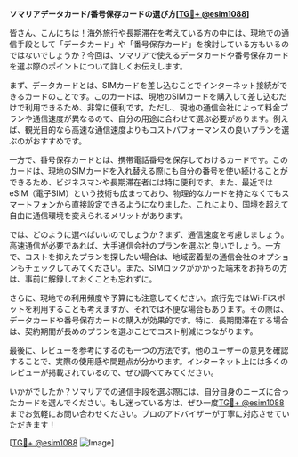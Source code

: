 **ソマリアデータカード/番号保存カードの選び方[[TG💪+ @esim1088](https://t.me/s/esim1088)]**

皆さん、こんにちは！海外旅行や長期滞在を考えている方の中には、現地での通信手段として「データカード」や「番号保存カード」を検討している方もいるのではないでしょうか？今回は、ソマリアで使えるデータカードや番号保存カードを選ぶ際のポイントについて詳しくお伝えします。

まず、データカードとは、SIMカードを差し込むことでインターネット接続ができるカードのことです。このカードは、現地のSIMカードを購入して差し込むだけで利用できるため、非常に便利です。ただし、現地の通信会社によって料金プランや通信速度が異なるので、自分の用途に合わせて選ぶ必要があります。例えば、観光目的なら高速な通信速度よりもコストパフォーマンスの良いプランを選ぶのがおすすめです。

一方で、番号保存カードとは、携帯電話番号を保存しておけるカードです。このカードは、現地のSIMカードを入れ替える際にも自分の番号を使い続けることができるため、ビジネスマンや長期滞在者には特に便利です。また、最近ではeSIM（電子SIM）という技術も広まっており、物理的なカードを持たなくてもスマートフォンから直接設定できるようになりました。これにより、国境を超えて自由に通信環境を変えられるメリットがあります。

では、どのように選べばいいのでしょうか？まず、通信速度を考慮しましょう。高速通信が必要であれば、大手通信会社のプランを選ぶと良いでしょう。一方で、コストを抑えたプランを探したい場合は、地域密着型の通信会社のオプションもチェックしてみてください。また、SIMロックがかかった端末をお持ちの方は、事前に解録しておくことも忘れずに。

さらに、現地での利用頻度や予算にも注意してください。旅行先ではWi-Fiスポットを利用することも考えますが、それでは不便な場合もあります。その際は、データカードや番号保存カードの購入が効果的です。特に、長期間滞在する場合は、契約期間が長めのプランを選ぶことでコスト削減につながります。

最後に、レビューを参考にするのも一つの方法です。他のユーザーの意見を確認することで、実際の使用感や問題点が分かります。インターネット上には多くのレビューが掲載されているので、ぜひ調べてみてください。

いかがでしたか？ソマリアでの通信手段を選ぶ際には、自分自身のニーズに合ったカードを選んでください。もし迷っている方は、ぜひ一度[TG💪+ @esim1088](https://t.me/s/esim1088)までお気軽にお問い合わせください。プロのアドバイザーが丁寧に対応させていただきます！

[[TG💪+ @esim1088](https://t.me/s/esim1088) ![Image](https://i.postimg.cc/Y0z9fWf4/image.png)]